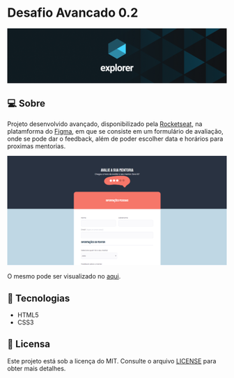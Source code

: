# Desafio Avancado 0.2

![preview](.github/bg-explorer.png)

## 💻 Sobre

Projeto desenvolvido avançado, disponibilizado pela [Rocketseat](https://www.rocketseat.com.br/), na platamforma do [Figma](https://www.figma.com/file/XyVVyALBQUGuWhewAhY1Fi/Explorer-Stage-03-Projeto-01-(Copy)), em que se consiste em um formulário de avaliação, onde se pode dar o feedback, além de poder escolher data e horários para proximas mentorias.

![preview](.github/Capturar.png)

O mesmo pode ser visualizado no [aqui](https://manuelaalecio.github.io/desafio-avancado-02/).

## 🔨 Tecnologias

* HTML5
* CSS3

## 📄 Licensa

Este projeto está sob a licença do MIT. Consulte o arquivo [LICENSE](LICENSE) para obter mais detalhes.
